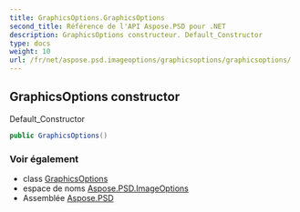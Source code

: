 ```yaml
---
title: GraphicsOptions.GraphicsOptions
second_title: Référence de l'API Aspose.PSD pour .NET
description: GraphicsOptions constructeur. Default_Constructor
type: docs
weight: 10
url: /fr/net/aspose.psd.imageoptions/graphicsoptions/graphicsoptions/
---
```

## GraphicsOptions constructor

Default_Constructor

```csharp
public GraphicsOptions()
```

### Voir également

* class [GraphicsOptions](../)
* espace de noms [Aspose.PSD.ImageOptions](../../graphicsoptions/)
* Assemblée [Aspose.PSD](../../../)


